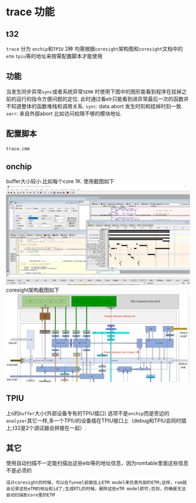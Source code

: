 # trace 功能 
## t32 
`trace` 分为 `onchip`和`TPIU` 2种 均需根据`coresight`架构图和`coresight`文档中的`etm` `tpiu`等的地址来按需配置脚本才能使用 
## 功能  
 当发生同步异常`sync`或者系统异常`SERR` 时使用下图中的图形能看到程序在挂掉之前的运行的指令方便问题的定位. 此时通过看elr只能看到进异常最后一次的函数并不知道整体的函数堆栈和调用关系.
 `sync`: data abort 发生时刻和挂掉时刻一致.
 `serr`: 来自外部abort 比如访问权限不够的模块地址.

## 配置脚本  
`trace.cmm` 

## onchip 
  buffer大小较小.比如每个core 1K.
  使用截图如下 ![trace-debug](https://github.com/houwentaoff/images/blob/master/trace32/trace-onchip.png)
  coresight架构截图如下 ![trace-debug](https://github.com/houwentaoff/images/blob/master/trace32/coresight.png)

## TPIU  
  上`G`的`buffer`大小(外部设备专有的TPIU插口)
  选项不是`onchip`而是旁边的`analyzer`其它一样,多一个TPIU的设备插在TPIU接口上（debug和TPIU会同时插上,t32是2个调试器会拼接在一起）.

## 其它
使用自动扫描不一定能扫描出这些etb等的地址信息，因为romtable里面这些信息不是必须的
```
设计coresight的时候，可以在funnel前面挂上ETM model来仿真外部的ETM;这样，rom就会记录这些eTM的地址和id了;生成RTL的时候，删除这些eTM model即可;否则，的确是无法自动扫描到core里的ETM
```
